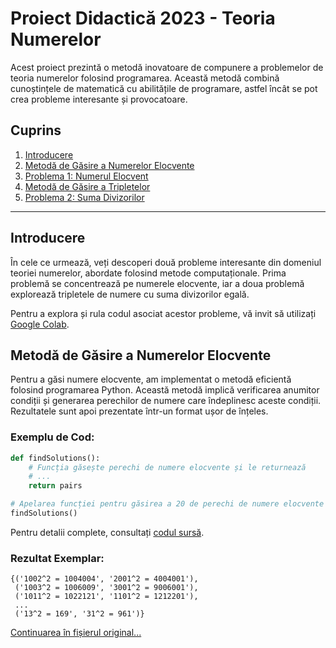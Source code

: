 # Proiect Didactică 2023 - Teoria Numerelor

Acest proiect prezintă o metodă inovatoare de compunere a problemelor de teoria numerelor folosind programarea. Această metodă combină cunoștințele de matematică cu abilitățile de programare, astfel încât se pot crea probleme interesante și provocatoare.

## Cuprins
1. [Introducere](#introducere)
2. [Metodă de Găsire a Numerelor Elocvente](#metoda-de-găsire-a-numerelor-elocvente)
3. [Problema 1: Numerul Elocvent](#problema-1-numărul-elocvent)
4. [Metodă de Găsire a Tripletelor](#metoda-de-găsire-a-tripletelor)
5. [Problema 2: Suma Divizorilor](#problema-2-suma-divizorilor)

---

## Introducere

În cele ce urmează, veți descoperi două probleme interesante din domeniul teoriei numerelor, abordate folosind metode computaționale. Prima problemă se concentrează pe numerele elocvente, iar a doua problemă explorează tripletele de numere cu suma divizorilor egală.

Pentru a explora și rula codul asociat acestor probleme, vă invit să utilizați [Google Colab](https://colab.research.google.com/github/AndrewDisco/didactica2023/blob/main/Teoria_Numerelor.ipynb).

## Metodă de Găsire a Numerelor Elocvente

Pentru a găsi numere elocvente, am implementat o metodă eficientă folosind programarea Python. Această metodă implică verificarea anumitor condiții și generarea perechilor de numere care îndeplinesc aceste condiții. Rezultatele sunt apoi prezentate într-un format ușor de înțeles.

### Exemplu de Cod:
```python
def findSolutions():
    # Funcția găsește perechi de numere elocvente și le returnează
    # ...
    return pairs

# Apelarea funcției pentru găsirea a 20 de perechi de numere elocvente
findSolutions()
```

Pentru detalii complete, consultați [codul sursă](https://colab.research.google.com/github/AndrewDisco/didactica2023/blob/main/Teoria_Numerelor.ipynb).

### Rezultat Exemplar:
```
{('1002^2 = 1004004', '2001^2 = 4004001'),
 ('1003^2 = 1006009', '3001^2 = 9006001'),
 ('1011^2 = 1022121', '1101^2 = 1212201'),
 ...
 ('13^2 = 169', '31^2 = 961')}
```

[Continuarea în fișierul original...](https://colab.research.google.com/github/AndrewDisco/didactica2023/blob/main/Teoria_Numerelor.ipynb)

